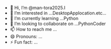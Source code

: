 - 👋 Hi, I’m @man-tora2025.I
- 👀 I’m interested in ...DesktopApplocation.etc...
- 🌱 I’m currently learning ...Python
- 💞️ I’m looking to collaborate on ...PythonCoder
- 📫 How to reach me ...
- 😄 Pronouns: ...
- ⚡ Fun fact: ...

<!---
man-tora2025/man-tora2025 is a ✨ special ✨ repository because its `README.md` (this file) appears on your GitHub profile.
You can click the Preview link to take a look at your changes.
--->
